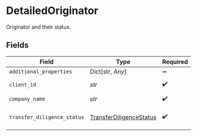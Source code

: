 # DetailedOriginator

Originator and their status.


## Fields

| Field                                                                     | Type                                                                      | Required                                                                  | Description                                                               |
| ------------------------------------------------------------------------- | ------------------------------------------------------------------------- | ------------------------------------------------------------------------- | ------------------------------------------------------------------------- |
| `additional_properties`                                                   | Dict[str, *Any*]                                                          | :heavy_minus_sign:                                                        | N/A                                                                       |
| `client_id`                                                               | *str*                                                                     | :heavy_check_mark:                                                        | Originator’s client ID.                                                   |
| `company_name`                                                            | *str*                                                                     | :heavy_check_mark:                                                        | N/A                                                                       |
| `transfer_diligence_status`                                               | [TransferDiligenceStatus](../../models/shared/transferdiligencestatus.md) | :heavy_check_mark:                                                        | Originator’s diligence status.                                            |